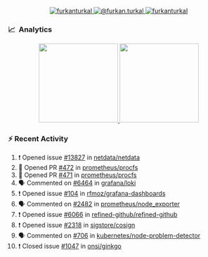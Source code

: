 <p align="center">
  <a href="https://linkedin.com/in/furkanturkal" target="blank">
    <img src="https://img.shields.io/badge/linkedin-%230077B5.svg?&style=for-the-badge&logo=linkedin&logoColor=white" alt="furkanturkal" />
  </a>
  <a href="https://medium.com/@furkan.turkal" target="blank">
    <img src="https://img.shields.io/badge/medium-%2312100E.svg?&style=for-the-badge&logo=medium&logoColor=white" alt="@furkan.turkal" />
  </a>
  <a href="https://twitter.com/furkanturkaI" target="blank">
    <img src="https://img.shields.io/badge/Twitter-1DA1F2?style=for-the-badge&logo=twitter&logoColor=white" alt="furkanturkaI" />
  </a>
</p>

### 📈 &nbsp;Analytics

<p align="center">
  <a href="https://coderstats.net/github/#Dentrax">
    <img height="180em" src="https://github-readme-stats-eight-theta.vercel.app/api?username=Dentrax&show_icons=true&theme=algolia&include_all_commits=true&count_private=true&line_height=26"/>
    <img height="180em" src="https://github-readme-stats-eight-theta.vercel.app/api/top-langs/?username=Dentrax&layout=compact&langs_count=8&theme=algolia&line_height=26"/>
  </a>
</p>

### :zap: Recent Activity

<!--START_SECTION:activity-->
1. ❗️ Opened issue [#13827](https://github.com/netdata/netdata/issues/13827) in [netdata/netdata](https://github.com/netdata/netdata)
2. 💪 Opened PR [#472](https://github.com/prometheus/procfs/pull/472) in [prometheus/procfs](https://github.com/prometheus/procfs)
3. 💪 Opened PR [#471](https://github.com/prometheus/procfs/pull/471) in [prometheus/procfs](https://github.com/prometheus/procfs)
4. 🗣 Commented on [#6464](https://github.com/grafana/loki/issues/6464) in [grafana/loki](https://github.com/grafana/loki)
5. ❗️ Opened issue [#104](https://github.com/rfmoz/grafana-dashboards/issues/104) in [rfmoz/grafana-dashboards](https://github.com/rfmoz/grafana-dashboards)
6. 🗣 Commented on [#2482](https://github.com/prometheus/node_exporter/issues/2482) in [prometheus/node_exporter](https://github.com/prometheus/node_exporter)
7. ❗️ Opened issue [#6066](https://github.com/refined-github/refined-github/issues/6066) in [refined-github/refined-github](https://github.com/refined-github/refined-github)
8. ❗️ Opened issue [#2318](https://github.com/sigstore/cosign/issues/2318) in [sigstore/cosign](https://github.com/sigstore/cosign)
9. 🗣 Commented on [#706](https://github.com/kubernetes/node-problem-detector/issues/706) in [kubernetes/node-problem-detector](https://github.com/kubernetes/node-problem-detector)
10. ❗️ Closed issue [#1047](https://github.com/onsi/ginkgo/issues/1047) in [onsi/ginkgo](https://github.com/onsi/ginkgo)
<!--END_SECTION:activity-->
